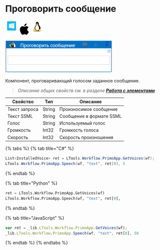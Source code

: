 # Проговорить сообщение

![](../../../resources/activities/basic/dialogs/image-100-1-1-1-1-1-1-1-2-231.png)

![](../../../resources/activities/basic/dialogs/проговорить-сообщение-fixed.png)

Компонент, проговаривающий голосом заданное сообщение.

> _Описание общих свойств см. в разделе_ [_**Работа с элементами**_](https://docs.primo-rpa.ru/primo-rpa/primo-studio/process/elements)

| Свойство      | Тип    | Описание                 |
| ------------- | ------ | ------------------------ |
| Текст запроса | String | Произносимое сообщение   |
| Текст SSML    | String | Сообщение в формате SSML |
| Голос         | String | Используемый голос       |
| Громкость     | Int32  | Громкость голоса         |
| Скорость      | Int32  | Скорость произношения    |

{% tabs %}
{% tab title="C#" %}
```csharp
List<InstalledVoice> ret = LTools.Workflow.PrimoApp.GetVoices(wf);
LTools.Workflow.PrimoApp.Speech(wf, "text", ret[0], 5
```
{% endtab %}

{% tab title="Python" %}
```python
ret = LTools.Workflow.PrimoApp.GetVoices(wf)
LTools.Workflow.PrimoApp.Speech(wf, "text", ret[0], 
```
{% endtab %}

{% tab title="JavaScript" %}
```javascript
var ret = _lib.LTools.Workflow.PrimoApp.GetVoices(wf);
_lib.LTools.Workflow.PrimoApp.Speech(wf, "text", ret[0], 50
```
{% endtab %}
{% endtabs %}
